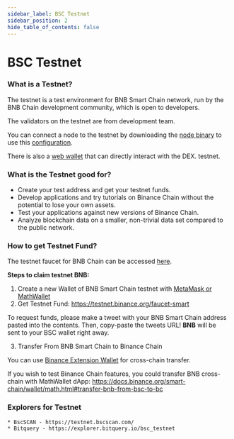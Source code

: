 ```yaml
---
sidebar_label: BSC Testnet
sidebar_position: 2
hide_table_of_contents: false
---
```

# BSC Testnet

### What is a Testnet?

The testnet is a test environment for BNB Smart Chain network, run by the BNB Chain development community, which is open to developers.

The validators on the testnet are from development team.

You can connect a node to the testnet by downloading the [node binary](https://github.com/binance-chain/node-binary/tree/master/fullnode/testnet/0.6.3-hotfix) to use this [configuration](https://github.com/binance-chain/node-binary/tree/master/fullnode/testnet/0.6.3-hotfix/config).

There is also a [web wallet](https://testnet.binance.org/en/) that can directly interact with the DEX. testnet.

### What is the Testnet good for?

- Create your test address and get your testnet funds.
- Develop applications and try tutorials on Binance Chain without the potential to lose your own assets.
- Test your applications against new versions of Binance Chain.
- Analyze blockchain data on a smaller, non-trivial data set compared to the public network.

### How to get Testnet Fund?

<!-- Note: The previous Binance Chain Testnet [Faucet](https://www.binance.com/en/dex/testnet/address) is retired at 2020/08/11 at 1:00 PM (UTC). -->
The testnet faucet for BNB Chain can be accessed [here](https://testnet.binance.org/faucet-smart).

**Steps to claim testnet BNB:**

1. Create a new Wallet of BNB Smart Chain testnet with [MetaMask or MathWallet](https://docs.binance.org/wallets/bsc-wallets.html)
2. Get Testnet Fund: https://testnet.binance.org/faucet-smart

To request funds, please make a tweet with your BNB Smart Chain address pasted into the contents. Then, copy-paste the tweets URL!
**BNB** will be sent to your BSC wallet right away.

3. Transfer From BNB Smart Chain to Binance Chain

You can use [Binance Extension Wallet](https://docs.binance.org/smart-chain/wallet/binance.html#transfer-testnet-bnb-from-bsc-to-bc) for cross-chain transfer.

If you wish to test Binance Chain features, you could transfer BNB cross-chain with MathWallet dApp:
https://docs.binance.org/smart-chain/wallet/math.html#transfer-bnb-from-bsc-to-bc


### Explorers for Testnet
    * BscSCAN - https://testnet.bscscan.com/
    * Bitquery - https://explorer.bitquery.io/bsc_testnet